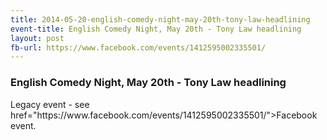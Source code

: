 ```yaml
---
title: 2014-05-20-english-comedy-night-may-20th-tony-law-headlining
event-title: English Comedy Night, May 20th - Tony Law headlining
layout: post
fb-url: https://www.facebook.com/events/1412595002335501/
---
```

<h3>English Comedy Night, May 20th - Tony Law headlining</h3>
Legacy event - see <a> href="https://www.facebook.com/events/1412595002335501/">Facebook event</a>.